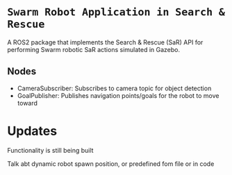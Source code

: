 # `Swarm Robot Application in Search & Rescue`

A ROS2 package that implements the Search & Rescue (SaR) API for performing Swarm robotic SaR actions simulated in Gazebo.


 ## Nodes
  - CameraSubscriber: Subscribes to camera topic for object detection
  - GoalPublisher: Publishes navigation points/goals for the robot to move toward
 
# Updates 
Functionality is still being built


Talk abt dynamic robot spawn position, or predefined fom file or in code

